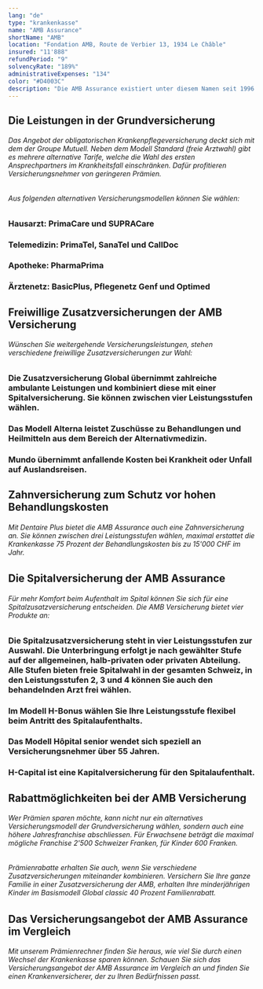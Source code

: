 ```yaml
---
lang: "de"
type: "krankenkasse"
name: "AMB Assurance"
shortName: "AMB"
location: "Fondation AMB, Route de Verbier 13, 1934 Le Châble"
insured: "11'888"
refundPeriod: "9"
solvencyRate: "189%"
administrativeExpenses: "134"
color: "#D4003C"
description: "Die AMB Assurance existiert unter diesem Namen seit 1996. Gegründet wurde sie aber bereits im Jahr 1958 als Allianz Gewerkschaft. Heute gehört der Versicherer zu den Krankenkassen unter dem Dach der Groupe Mutuel und bietet sowohl in der obligatorischen Grundversicherung als auch in den Zusatzversicherungen die Pakete des Mutterkonzerns an. Mehr als 12.000 Versicherungsnehmer haben sich bereits für die AMB Versicherung entschieden."
---
```


## Die Leistungen in der Grundversicherung

###### Das Angebot der obligatorischen Krankenpflegeversicherung deckt sich mit dem der Groupe Mutuell. Neben dem Modell Standard (freie Arztwahl) gibt es mehrere alternative Tarife, welche die Wahl des ersten Ansprechpartners im Krankheitsfall einschränken. Dafür profitieren Versicherungsnehmer von geringeren Prämien.

###### Aus folgenden alternativen Versicherungsmodellen können Sie wählen:

### Hausarzt: PrimaCare und SUPRACare

### Telemedizin: PrimaTel, SanaTel und CallDoc

### Apotheke: PharmaPrima

### Ärztenetz: BasicPlus, Pflegenetz Genf und Optimed

## Freiwillige Zusatzversicherungen der AMB Versicherung

###### Wünschen Sie weitergehende Versicherungsleistungen, stehen verschiedene freiwillige Zusatzversicherungen zur Wahl:

### Die Zusatzversicherung Global übernimmt zahlreiche ambulante Leistungen und kombiniert diese mit einer Spitalversicherung. Sie können zwischen vier Leistungsstufen wählen.

### Das Modell Alterna leistet Zuschüsse zu Behandlungen und Heilmitteln aus dem Bereich der Alternativmedizin.

### Mundo übernimmt anfallende Kosten bei Krankheit oder Unfall auf Auslandsreisen.

## Zahnversicherung zum Schutz vor hohen Behandlungskosten

###### Mit Dentaire Plus bietet die AMB Assurance auch eine Zahnversicherung an. Sie können zwischen drei Leistungsstufen wählen, maximal erstattet die Krankenkasse 75 Prozent der Behandlungskosten bis zu 15'000 CHF im Jahr.

## Die Spitalversicherung der AMB Assurance

###### Für mehr Komfort beim Aufenthalt im Spital können Sie sich für eine Spitalzusatzversicherung entscheiden. Die AMB Versicherung bietet vier Produkte an:

### Die Spitalzusatzversicherung steht in vier Leistungsstufen zur Auswahl. Die Unterbringung erfolgt je nach gewählter Stufe auf der allgemeinen, halb-privaten oder privaten Abteilung. Alle Stufen bieten freie Spitalwahl in der gesamten Schweiz, in den Leistungsstufen 2, 3 und 4 können Sie auch den behandelnden Arzt frei wählen.

### Im Modell H-Bonus wählen Sie Ihre Leistungsstufe flexibel beim Antritt des Spitalaufenthalts.

### Das Modell Hôpital senior wendet sich speziell an Versicherungsnehmer über 55 Jahren.

### H-Capital ist eine Kapitalversicherung für den Spitalaufenthalt.

## Rabattmöglichkeiten bei der AMB Versicherung

###### Wer Prämien sparen möchte, kann nicht nur ein alternatives Versicherungsmodell der Grundversicherung wählen, sondern auch eine höhere Jahresfranchise abschliessen. Für Erwachsene beträgt die maximal mögliche Franchise 2'500 Schweizer Franken, für Kinder 600 Franken.

###### Prämienrabatte erhalten Sie auch, wenn Sie verschiedene Zusatzversicherungen miteinander kombinieren. Versichern Sie Ihre ganze Familie in einer Zusatzversicherung der AMB, erhalten Ihre minderjährigen Kinder im Basismodell Global classic 40 Prozent Familienrabatt.

## Das Versicherungsangebot der AMB Assurance im Vergleich

###### Mit unserem Prämienrechner finden Sie heraus, wie viel Sie durch einen Wechsel der Krankenkasse sparen können. Schauen Sie sich das Versicherungsangebot der AMB Assurance im Vergleich an und finden Sie einen Krankenversicherer, der zu Ihren Bedürfnissen passt.
